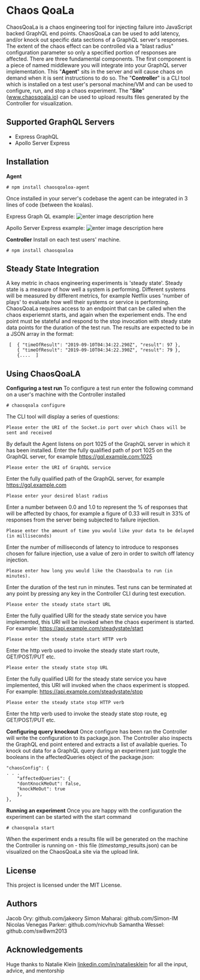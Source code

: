 # **Chaos QoaLa**
ChaosQoaLa is a chaos engineering tool for injecting failure into JavaScript backed GraphQL end points. ChaosQoaLa can be used to add latency, and/or knock out specific data sections of a GraphQL server's responses. The extent of the chaos effect can be controlled via a "blast radius" configuration parameter so only a specified portion of responses are affected. There are three fundamental components. The first component is a piece of named middleware you will integrate into your GraphQL server implementation. This "**Agent**" sits in the server and will cause chaos on demand when it is sent instructions to do so. The "**Controller**" is a CLI tool which is installed on a test user's personal machine/VM and can be used to configure, run, and stop a chaos experiment. The "**Site**" (www.chaosqoala.io) can be used to upload results files 
generated by the Controller for visualization.

## **Supported GraphQL Servers**

 - Express GraphQL
 - Apollo Server Express

## **Installation**

**Agent**


    # npm install chaosqoaloa-agent
   Once installed in your server's codebase the agent can be integrated in 3 lines of code (between the koalas).
   
   Express Graph QL example:
   ![enter image description here](https://cqlimage.s3-us-west-1.amazonaws.com/Screen+Shot+2019-09-11+at+8.29.33+PM.png)

Apollo Server Express example:
![enter image description here](https://cqlimage.s3-us-west-1.amazonaws.com/Screen+Shot+2019-09-11+at+8.29.13+PM.png)

   
**Controller**
Install on each test users' machine.

    # npm install chaosqoaloa

    
## **Steady State Integration**
A key metric in chaos engineering experiments is 'steady state'. Steady state is a measure of how well a system is performing. Different systems will be measured by different metrics, for example Netflix uses 'number of plays' to evaluate how well their systems or service is performing. ChaosQoaLa requires access to an endpoint that can be called when the chaos experiemnt starts, and again when the experiement ends. The end point must be stateful and respond to the stop invocation with steady state data points for the duration of the test run. The results are expected to be in a JSON array in the format:

     [  { "timeOfResult": "2019-09-10T04:34:22.290Z", "result": 97 }, 
        { "timeOfResult": "2019-09-10T04:34:22.390Z", "result": 79 },
        {....  ]

## **Using ChaosQoaLA**

**Configuring a test run**
To configure a test run enter the following command on a user's machine with the Controller installed

    # chaosqoala configure
The CLI tool will display a series of questions:

    Please enter the URI of the Socket.io port over which Chaos will be sent and received
By default the Agent listens on port 1025 of the GraphQL server in which it has been installed. Enter the fully qualified path of port 1025 on the GraphQL server, for example https://gql.example.com:1025

    Please enter the URI of GraphQL service
Enter the fully qualified path of the GraphQL server, for example https://gql.example.com

    Please enter your desired blast radius
Enter a number between 0.0 and 1.0 to represent the % of responses that will be affected by chaos, for example a figure of 0.33 will result in 33% of responses from the server being subjected to failure injection.

    Please enter the amount of time you would like your data to be delayed (in milliseconds)
Enter the number of milliseconds of latency to introduce to responses chosen for failure injection, use a value of zero in order to switch off latency injection.

    Please enter how long you would like the ChaosQoala to run (in minutes).
Enter the duration of the test run in minutes. Test runs can be terminated at any point by pressing any key in the Controller CLI during test execution.

    Please enter the steady state start URL

Enter the fully qualified URI for the steady state service you have implemented, this URI will be invoked when the chaos experiment is started. For example: https://api.example.com/steadystate/start

    Please enter the steady state start HTTP verb
Enter the http verb used to invoke the steady state start route,  GET/POST/PUT etc.

    Please enter the steady state stop URL
Enter the fully qualified URI for the steady state service you have implemented, this URI will invoked when the chaos experiment is stopped. For example: https://api.example.com/steadystate/stop

    Please enter the steady state stop HTTP verb
Enter the http verb used to invoke the steady state stop route, eg GET/POST/PUT etc.

**Configuring query knockout**
Once configure has been ran the Controller will write the configuration to its package.json. The Controller also inspects the GraphQL end point entered and extracts a list of available queries. To knock out data for a GraphQL query during an experiment just toggle the booleans in the affectedQueries object of the package.json:

    "chaosConfig": {
    . . . 
    	"affectedQueries": {
    	"dontKnockMeOut": false,
    	"knockMeOut": true
    	},
    },
**Running an experiment**
Once you are happy with the configuration the experiment can be started with the start command

    # chaosqoala start
When the experiment ends a results file will be generated on the machine the Controller is running on - this file (*timestamp*_results.json) can be visualized on the ChaosQoaLa site via the upload link.
## **License**
This project is licensed under the MIT License.

## **Authors**
Jacob Ory: github.com/jakeory
Simon Maharai: github.com/Simon-IM
Nicolas Venegas Parker: github.com/nicvhub
Samantha Wessel: github.com/sw8wm2013
## **Acknowledgements**
Huge thanks to Natalie Klein [linkedin.com/in/nataliesklein](https://www.linkedin.com/in/nataliesklein) for all the input, advice, and mentorship
